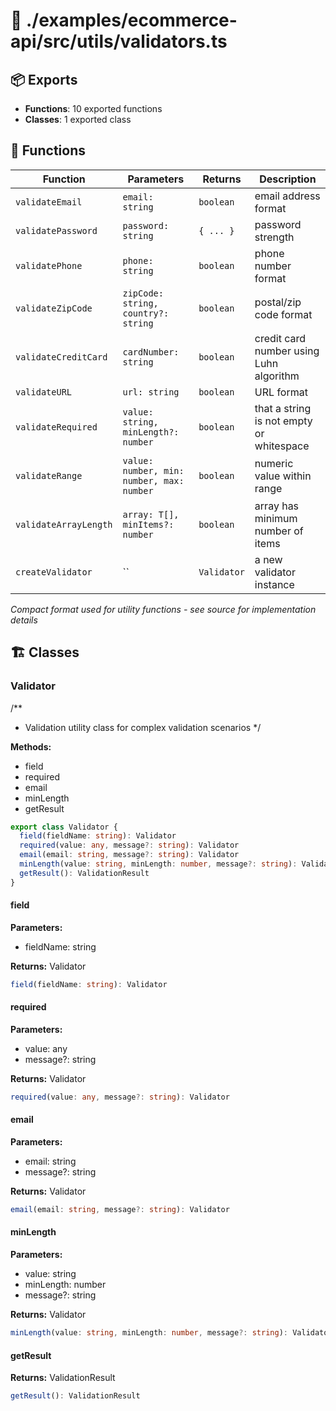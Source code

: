 # 📁 ./examples/ecommerce-api/src/utils/validators.ts

## 📦 Exports
- **Functions**: 10 exported functions
- **Classes**: 1 exported class

## 🔧 Functions

| Function | Parameters | Returns | Description |
|----------|------------|---------|-------------|
| `validateEmail` | `email: string` | `boolean` | email address format |
| `validatePassword` | `password: string` | `{ ... }` | password strength |
| `validatePhone` | `phone: string` | `boolean` | phone number format |
| `validateZipCode` | `zipCode: string, country?: string` | `boolean` | postal/zip code format |
| `validateCreditCard` | `cardNumber: string` | `boolean` | credit card number using Luhn algorithm |
| `validateURL` | `url: string` | `boolean` | URL format |
| `validateRequired` | `value: string, minLength?: number` | `boolean` | that a string is not empty or whitespace |
| `validateRange` | `value: number, min: number, max: number` | `boolean` | numeric value within range |
| `validateArrayLength` | `array: T[], minItems?: number` | `boolean` | array has minimum number of items |
| `createValidator` | `` | `Validator` | a new validator instance |

*Compact format used for utility functions - see source for implementation details*

## 🏗️ Classes

### Validator
/**
 * Validation utility class for complex validation scenarios
 */

**Methods:**
- field
- required
- email
- minLength
- getResult

```typescript
export class Validator {
  field(fieldName: string): Validator
  required(value: any, message?: string): Validator
  email(email: string, message?: string): Validator
  minLength(value: string, minLength: number, message?: string): Validator
  getResult(): ValidationResult
}
```

#### field

**Parameters:**
- fieldName: string

**Returns:** Validator

```typescript
field(fieldName: string): Validator
```

#### required

**Parameters:**
- value: any
- message?: string

**Returns:** Validator

```typescript
required(value: any, message?: string): Validator
```

#### email

**Parameters:**
- email: string
- message?: string

**Returns:** Validator

```typescript
email(email: string, message?: string): Validator
```

#### minLength

**Parameters:**
- value: string
- minLength: number
- message?: string

**Returns:** Validator

```typescript
minLength(value: string, minLength: number, message?: string): Validator
```

#### getResult

**Returns:** ValidationResult

```typescript
getResult(): ValidationResult
```